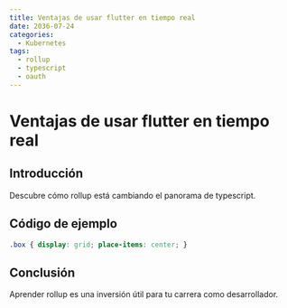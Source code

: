 ```yaml
---
title: Ventajas de usar flutter en tiempo real
date: 2036-07-24
categories:
  - Kubernetes
tags:
  - rollup
  - typescript
  - oauth
---
```


# Ventajas de usar flutter en tiempo real

## Introducción

Descubre cómo rollup está cambiando el panorama de typescript.

## Código de ejemplo

```css
.box { display: grid; place-items: center; }
```

## Conclusión

Aprender rollup es una inversión útil para tu carrera como desarrollador.